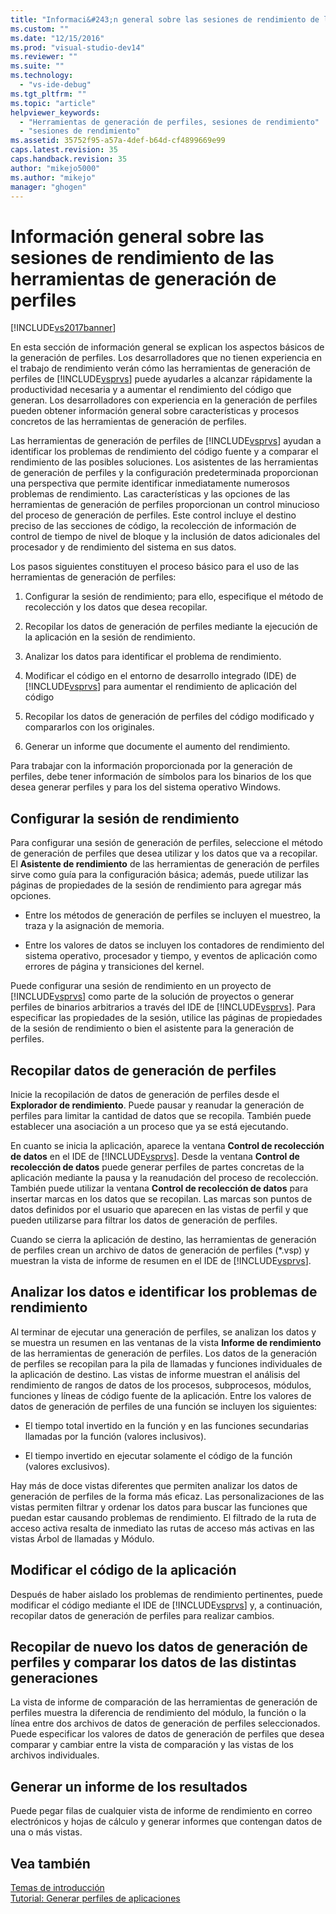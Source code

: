 ```yaml
---
title: "Informaci&#243;n general sobre las sesiones de rendimiento de las herramientas de generaci&#243;n de perfiles | Microsoft Docs"
ms.custom: ""
ms.date: "12/15/2016"
ms.prod: "visual-studio-dev14"
ms.reviewer: ""
ms.suite: ""
ms.technology: 
  - "vs-ide-debug"
ms.tgt_pltfrm: ""
ms.topic: "article"
helpviewer_keywords: 
  - "Herramientas de generación de perfiles, sesiones de rendimiento"
  - "sesiones de rendimiento"
ms.assetid: 35752f95-a57a-4def-b64d-cf4899669e99
caps.latest.revision: 35
caps.handback.revision: 35
author: "mikejo5000"
ms.author: "mikejo"
manager: "ghogen"
---
```

# Informaci&#243;n general sobre las sesiones de rendimiento de las herramientas de generaci&#243;n de perfiles
[!INCLUDE[vs2017banner](../code-quality/includes/vs2017banner.md)]

En esta sección de información general se explican los aspectos básicos de la generación de perfiles.  Los desarrolladores que no tienen experiencia en el trabajo de rendimiento verán cómo las herramientas de generación de perfiles de [!INCLUDE[vsprvs](../code-quality/includes/vsprvs_md.md)] puede ayudarles a alcanzar rápidamente la productividad necesaria y a aumentar el rendimiento del código que generan.  Los desarrolladores con experiencia en la generación de perfiles pueden obtener información general sobre características y procesos concretos de las herramientas de generación de perfiles.  
  
 Las herramientas de generación de perfiles de [!INCLUDE[vsprvs](../code-quality/includes/vsprvs_md.md)] ayudan a identificar los problemas de rendimiento del código fuente y a comparar el rendimiento de las posibles soluciones.  Los asistentes de las herramientas de generación de perfiles y la configuración predeterminada proporcionan una perspectiva que permite identificar inmediatamente numerosos problemas de rendimiento.  Las características y las opciones de las herramientas de generación de perfiles proporcionan un control minucioso del proceso de generación de perfiles.  Este control incluye el destino preciso de las secciones de código, la recolección de información de control de tiempo de nivel de bloque y la inclusión de datos adicionales del procesador y de rendimiento del sistema en sus datos.  
  
 Los pasos siguientes constituyen el proceso básico para el uso de las herramientas de generación de perfiles:  
  
1.  Configurar la sesión de rendimiento; para ello, especifique el método de recolección y los datos que desea recopilar.  
  
2.  Recopilar los datos de generación de perfiles mediante la ejecución de la aplicación en la sesión de rendimiento.  
  
3.  Analizar los datos para identificar el problema de rendimiento.  
  
4.  Modificar el código en el entorno de desarrollo integrado \(IDE\) de [!INCLUDE[vsprvs](../code-quality/includes/vsprvs_md.md)] para aumentar el rendimiento de aplicación del código  
  
5.  Recopilar los datos de generación de perfiles del código modificado y compararlos con los originales.  
  
6.  Generar un informe que documente el aumento del rendimiento.  
  
 Para trabajar con la información proporcionada por la generación de perfiles, debe tener información de símbolos para los binarios de los que desea generar perfiles y para los del sistema operativo Windows.  
  
## Configurar la sesión de rendimiento  
 Para configurar una sesión de generación de perfiles, seleccione el método de generación de perfiles que desea utilizar y los datos que va a recopilar.  El **Asistente de rendimiento** de las herramientas de generación de perfiles sirve como guía para la configuración básica; además, puede utilizar las páginas de propiedades de la sesión de rendimiento para agregar más opciones.  
  
-   Entre los métodos de generación de perfiles se incluyen el muestreo, la traza y la asignación de memoria.  
  
-   Entre los valores de datos se incluyen los contadores de rendimiento del sistema operativo, procesador y tiempo, y eventos de aplicación como errores de página y transiciones del kernel.  
  
 Puede configurar una sesión de rendimiento en un proyecto de [!INCLUDE[vsprvs](../code-quality/includes/vsprvs_md.md)] como parte de la solución de proyectos o generar perfiles de binarios arbitrarios a través del IDE de [!INCLUDE[vsprvs](../code-quality/includes/vsprvs_md.md)].  Para especificar las propiedades de la sesión, utilice las páginas de propiedades de la sesión de rendimiento o bien el asistente para la generación de perfiles.  
  
## Recopilar datos de generación de perfiles  
 Inicie la recopilación de datos de generación de perfiles desde el **Explorador de rendimiento**.  Puede pausar y reanudar la generación de perfiles para limitar la cantidad de datos que se recopila.  También puede establecer una asociación a un proceso que ya se está ejecutando.  
  
 En cuanto se inicia la aplicación, aparece la ventana **Control de recolección de datos** en el IDE de [!INCLUDE[vsprvs](../code-quality/includes/vsprvs_md.md)].  Desde la ventana **Control de recolección de datos** puede generar perfiles de partes concretas de la aplicación mediante la pausa y la reanudación del proceso de recolección.  También puede utilizar la ventana **Control de recolección de datos** para insertar marcas en los datos que se recopilan.  Las marcas son puntos de datos definidos por el usuario que aparecen en las vistas de perfil y que pueden utilizarse para filtrar los datos de generación de perfiles.  
  
 Cuando se cierra la aplicación de destino, las herramientas de generación de perfiles crean un archivo de datos de generación de perfiles \(\*.vsp\) y muestran la vista de informe de resumen en el IDE de [!INCLUDE[vsprvs](../code-quality/includes/vsprvs_md.md)].  
  
## Analizar los datos e identificar los problemas de rendimiento  
 Al terminar de ejecutar una generación de perfiles, se analizan los datos y se muestra un resumen en las ventanas de la vista **Informe de rendimiento** de las herramientas de generación de perfiles.  Los datos de la generación de perfiles se recopilan para la pila de llamadas y funciones individuales de la aplicación de destino.  Las vistas de informe muestran el análisis del rendimiento de rangos de datos de los procesos, subprocesos, módulos, funciones y líneas de código fuente de la aplicación.  Entre los valores de datos de generación de perfiles de una función se incluyen los siguientes:  
  
-   El tiempo total invertido en la función y en las funciones secundarias llamadas por la función \(valores inclusivos\).  
  
-   El tiempo invertido en ejecutar solamente el código de la función \(valores exclusivos\).  
  
 Hay más de doce vistas diferentes que permiten analizar los datos de generación de perfiles de la forma más eficaz.  Las personalizaciones de las vistas permiten filtrar y ordenar los datos para buscar las funciones que puedan estar causando problemas de rendimiento.  El filtrado de la ruta de acceso activa resalta de inmediato las rutas de acceso más activas en las vistas Árbol de llamadas y Módulo.  
  
## Modificar el código de la aplicación  
 Después de haber aislado los problemas de rendimiento pertinentes, puede modificar el código mediante el IDE de [!INCLUDE[vsprvs](../code-quality/includes/vsprvs_md.md)] y, a continuación, recopilar datos de generación de perfiles para realizar cambios.  
  
## Recopilar de nuevo los datos de generación de perfiles y comparar los datos de las distintas generaciones  
 La vista de informe de comparación de las herramientas de generación de perfiles muestra la diferencia de rendimiento del módulo, la función o la línea entre dos archivos de datos de generación de perfiles seleccionados.  Puede especificar los valores de datos de generación de perfiles que desea comparar y cambiar entre la vista de comparación y las vistas de los archivos individuales.  
  
## Generar un informe de los resultados  
 Puede pegar filas de cualquier vista de informe de rendimiento en correo electrónicos y hojas de cálculo y generar informes que contengan datos de una o más vistas.  
  
## Vea también  
 [Temas de introducción](../profiling/overviews-performance-tools.md)   
 [Tutorial: Generar perfiles de aplicaciones](../profiling/walkthrough-identifying-performance-problems.md)